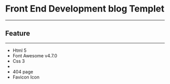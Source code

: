 # Front End Development blog Templet
---


## Feature
--- 

* Html 5
* Font Awesome v4.7.0
* Css 3
* 
* 404 page
* Favicon Icon

